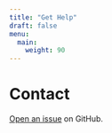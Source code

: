 ```yaml
---
title: "Get Help"
draft: false
menu:
  main:
    weight: 90
---
```


# Contact

[Open an issue](https://github.com/shafaam9/hugo-mock-landing-page-autodeployed/issues/new) on GitHub.

